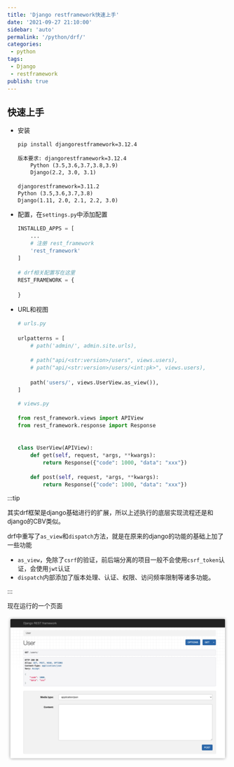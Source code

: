 ```yaml
---
title: 'Django restframework快速上手'
date: '2021-09-27 21:10:00'
sidebar: 'auto'
permalink: '/python/drf/'
categories:
 - python
tags:
 - Django
 - restframework
publish: true
---
```




## 快速上手

-   安装

    ```bash
    pip install djangorestframework=3.12.4
    ```

    ```
    版本要求: djangorestframework=3.12.4
    	Python (3.5,3.6,3.7,3.8,3.9)
    	Django(2.2, 3.0, 3.1)
    	
    djangorestframework=3.11.2
    Python (3.5,3.6,3.7,3.8)
    Django(1.11, 2.0, 2.1, 2.2, 3.0)
    ```

-   配置，在`settings.py`中添加配置

    ```python
    INSTALLED_APPS = [
      	...
      	# 注册 rest_framework
        'rest_framework'
    ]
    
    # drf相关配置写在这里
    REST_FRAMEWORK = {
      
    }
    ```

-   URL和视图

    ```python
    # urls.py
    
    urlpatterns = [
        # path('admin/', admin.site.urls),
    
        # path("api/<str:version>/users", views.users),
        # path("api/<str:version>/users/<int:pk>", views.users),
    
        path('users/', views.UserView.as_view()),
    ]
    ```

    ```python
    # views.py
    
    from rest_framework.views import APIView
    from rest_framework.response import Response
    
    
    class UserView(APIView):
        def get(self, request, *args, **kwargs):
            return Response({"code": 1000, "data": "xxx"})
    
        def post(self, request, *args, **kwargs):
            return Response({"code": 1000, "data": "xxx"})
    ```

:::tip

其实drf框架是django基础进行的扩展，所以上述执行的底层实现流程还是和django的CBV类似。

drf中重写了`as_view`和`dispatch`方法，就是在原来的django的功能的基础上加了一些功能

-   `as_view`，免除了`csrf`的验证，前后端分离的项目一般不会使用`csrf_token`认证，会使用`jwt`认证
-   `dispatch`内部添加了版本处理、认证、权限、访问频率限制等诸多功能。

:::

现在运行的一个页面

![image-20210927212831528](/assets/images/drf_runtime.png)



